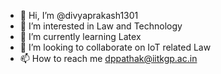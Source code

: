 - 👋 Hi, I’m @divyaprakash1301
- 👀 I’m interested in Law and Technology
- 🌱 I’m currently learning Latex
- 💞️ I’m looking to collaborate on IoT related Law
- 📫 How to reach me dppathak@iitkgp.ac.in

<!---
divyaprakash1301/divyaprakash1301 is a ✨ special ✨ repository because its `README.md` (this file) appears on your GitHub profile.
You can click the Preview link to take a look at your changes.
--->
